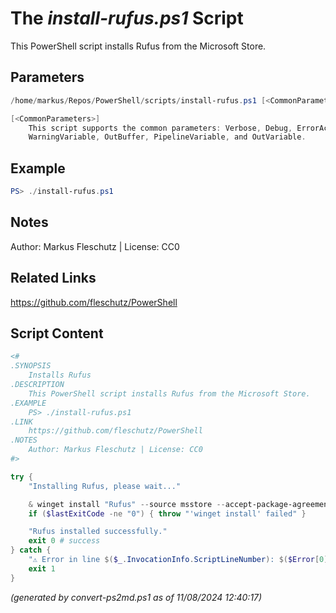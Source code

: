 The *install-rufus.ps1* Script
===========================

This PowerShell script installs Rufus from the Microsoft Store.

Parameters
----------
```powershell
/home/markus/Repos/PowerShell/scripts/install-rufus.ps1 [<CommonParameters>]

[<CommonParameters>]
    This script supports the common parameters: Verbose, Debug, ErrorAction, ErrorVariable, WarningAction, 
    WarningVariable, OutBuffer, PipelineVariable, and OutVariable.
```

Example
-------
```powershell
PS> ./install-rufus.ps1

```

Notes
-----
Author: Markus Fleschutz | License: CC0

Related Links
-------------
https://github.com/fleschutz/PowerShell

Script Content
--------------
```powershell
<#
.SYNOPSIS
	Installs Rufus
.DESCRIPTION
	This PowerShell script installs Rufus from the Microsoft Store.
.EXAMPLE
	PS> ./install-rufus.ps1
.LINK
	https://github.com/fleschutz/PowerShell
.NOTES
	Author: Markus Fleschutz | License: CC0
#>

try {
	"Installing Rufus, please wait..."

	& winget install "Rufus" --source msstore --accept-package-agreements --accept-source-agreements
	if ($lastExitCode -ne "0") { throw "'winget install' failed" }

	"Rufus installed successfully."
	exit 0 # success
} catch {
	"⚠️ Error in line $($_.InvocationInfo.ScriptLineNumber): $($Error[0])"
	exit 1
}
```

*(generated by convert-ps2md.ps1 as of 11/08/2024 12:40:17)*
